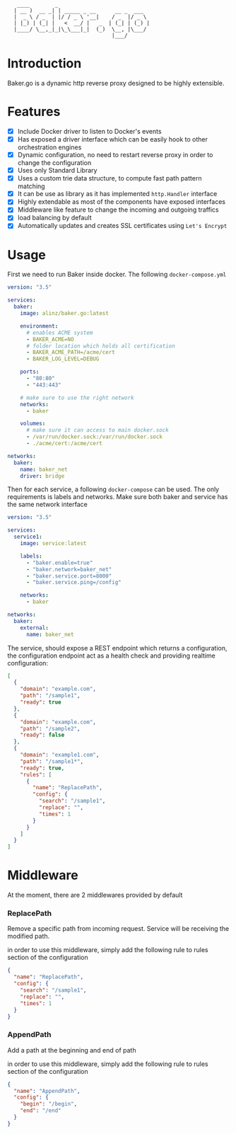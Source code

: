 ```
   ____        _
  | __ )  __ _| | _____ _ __      __ _  ___
  |  _ \ / _  | |/ / _ \ '__|    / _  |/ _ \
  | |_) | (_| |   <  __/ |   _  | (_| | (_) |
  |____/ \__,_|_|\_\___|_|  (_)  \__, |\___/
                                 |___/
```

# Introduction

Baker.go is a dynamic http reverse proxy designed to be highly extensible.

# Features

- [x] Include Docker driver to listen to Docker's events
- [x] Has exposed a driver interface which can be easily hook to other orchestration engines
- [x] Dynamic configuration, no need to restart reverse proxy in order to change the configuration
- [x] Uses only Standard Library
- [x] Uses a custom trie data structure, to compute fast path pattern matching
- [x] It can be use as library as it has implemented `http.Handler` interface
- [x] Highly extendable as most of the components have exposed interfaces
- [x] Middleware like feature to change the incoming and outgoing traffics
- [x] load balancing by default
- [x] Automatically updates and creates SSL certificates using `Let's Encrypt`

# Usage

First we need to run Baker inside docker. The following `docker-compose.yml`

```yml
version: "3.5"

services:
  baker:
    image: alinz/baker.go:latest

    environment:
      # enables ACME system
      - BAKER_ACME=NO
      # folder location which holds all certification
      - BAKER_ACME_PATH=/acme/cert
      - BAKER_LOG_LEVEL=DEBUG

    ports:
      - "80:80"
      - "443:443"

    # make sure to use the right network
    networks:
      - baker

    volumes:
      # make sure it can access to main docker.sock
      - /var/run/docker.sock:/var/run/docker.sock
      - ./acme/cert:/acme/cert

networks:
  baker:
    name: baker_net
    driver: bridge
```

Then for each service, a following `docker-compose` can be used. The only requirements is labels and networks. Make sure both baker and service has the same network interface

```yml
version: "3.5"

services:
  service1:
    image: service:latest

    labels:
      - "baker.enable=true"
      - "baker.network=baker_net"
      - "baker.service.port=8000"
      - "baker.service.ping=/config"

    networks:
      - baker

networks:
  baker:
    external:
      name: baker_net
```

The service, should expose a REST endpoint which returns a configuration, the configuration endpoint act as a health check and providing realtime configuration:

```json
[
  {
    "domain": "example.com",
    "path": "/sample1",
    "ready": true
  },
  {
    "domain": "example.com",
    "path": "/sample2",
    "ready": false
  },
  {
    "domain": "example1.com",
    "path": "/sample1*",
    "ready": true,
    "rules": [
      {
        "name": "ReplacePath",
        "config": {
          "search": "/sample1",
          "replace": "",
          "times": 1
        }
      }
    ]
  }
]
```

# Middleware

At the moment, there are 2 middlewares provided by default

### ReplacePath

Remove a specific path from incoming request. Service will be receiving the modified path.

in order to use this middleware, simply add the following rule to rules section of the configuration

```json
{
  "name": "ReplacePath",
  "config": {
    "search": "/sample1",
    "replace": "",
    "times": 1
  }
}
```

### AppendPath

Add a path at the beginning and end of path

in order to use this middleware, simply add the following rule to rules section of the configuration

```json
{
  "name": "AppendPath",
  "config": {
    "begin": "/begin",
    "end": "/end"
  }
}
```
